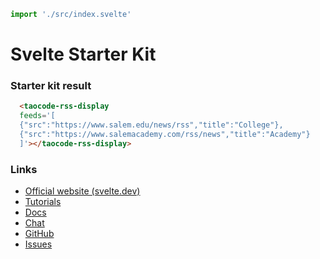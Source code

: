 ```js script
import './src/index.svelte'
```

# Svelte Starter Kit

### Starter kit result

```html preview-story
  <taocode-rss-display
  feeds='[
  {"src":"https://www.salem.edu/news/rss","title":"College"},
  {"src":"https://www.salemacademy.com/rss/news","title":"Academy"}
  ]'></taocode-rss-display>
```

### Links

- [Official website (svelte.dev)](https://svelte.dev)
- [Tutorials](https://svelte.dev/tutorial/basics)
- [Docs](https://svelte.dev/docs)
- [Chat](https://svelte.dev/chat)
- [GitHub](https://github.com/sveltejs/svelte)
- [Issues](https://github.com/sveltejs/svelte/issues)
